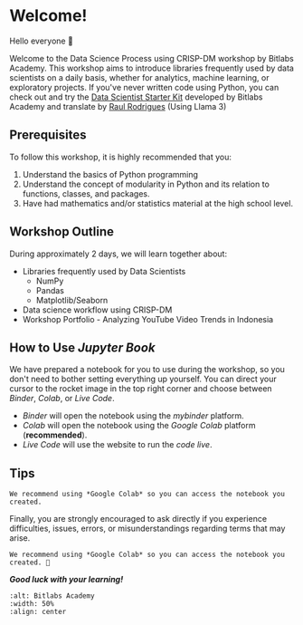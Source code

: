 # Welcome!

Hello everyone 👋

Welcome to the Data Science Process using CRISP-DM workshop by Bitlabs Academy. This workshop aims to introduce libraries frequently used by data scientists on a daily basis, whether for analytics, machine learning, or exploratory projects. If you've never written code using Python, you can check out and try the [Data Scientist Starter Kit](https://syahrulhamdani.github.io/data-scientist-starter-kit/) developed by Bitlabs Academy and translate by [Raul Rodrigues](https://github.com/raulfbr) (Using Llama 3)

## Prerequisites

To follow this workshop, it is highly recommended that you:
1. Understand the basics of Python programming
2. Understand the concept of modularity in Python and its relation to functions, classes, and packages.
3. Have had mathematics and/or statistics material at the high school level.


## Workshop Outline

During approximately 2 days, we will learn together about:

* Libraries frequently used by Data Scientists
	* NumPy
	* Pandas
	* Matplotlib/Seaborn
* Data science workflow using CRISP-DM
* Workshop Portfolio - Analyzing YouTube Video Trends in Indonesia


## How to Use *Jupyter Book*

We have prepared a notebook for you to use during the workshop, so you don't need to bother setting everything up yourself. You can direct your cursor to the rocket image in the top right corner and choose between *Binder*, *Colab*, or *Live Code*.
* *Binder* will open the notebook using the *mybinder* platform.
* *Colab* will open the notebook using the *Google Colab* platform (**recommended**).
* *Live Code* will use the website to run the *code live*.


## Tips

```{tip}
We recommend using *Google Colab* so you can access the notebook you created.
```

Finally, you are strongly encouraged to ask directly if you experience difficulties, issues, errors, or misunderstandings regarding terms that may arise.

```{tip}
We recommend using *Google Colab* so you can access the notebook you created. 🙏
```

**_Good luck with your learning!_**

```{image} assets/images/bitlabs.png
:alt: Bitlabs Academy
:width: 50%
:align: center
```

